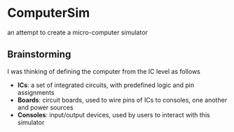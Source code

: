 # ComputerSim
an attempt to create a micro-computer simulator

## Brainstorming
I was thinking of defining the computer from the IC level as follows
* **ICs**: a set of integrated circuits, with predefined logic and pin assignments
* **Boards**: circuit boards, used to wire pins of ICs to consoles, one another and power sources
* **Consoles**: input/output devices, used by users to interact with this simulator 

